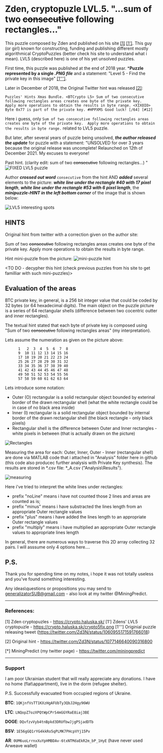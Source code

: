 # Zden, cryptopuzle LVL.5. "...sum of two ~~consecutive~~ following rectangles..."

This puzzle composed by Zden and published on his site [[1]](https://crypto.haluska.sk/) [[1']](https://crypto.haluska.sk/crypto5fix.png). 
This guy (or girl) known for constructing, funding and publishing different mostly algorithmical CryptoPuzzles (better check his site to 
understand what i mean). LVL5 (described here) is one of his yet unsolved puzzles.

First time, this puzzle was published at the end of 2018 year. ***Puzzle represented by a single *.PNG file*** and a statement: 
"Level 5 - Find the private key in this image" [[1''']](https://twitter.com/Zd3N/status/1060955171591766018).


Later in December of 2018, the Original Twitter hint was released [[2]](https://twitter.com/Zd3N/status/1077146640090316800):
```
Puzzles' Hints Xmas Bundle. <BTCrypto L5> Sum of two consecutive following rectangles areas creates one byte of the private key.
Apply more operations to obtain the results in byte range. <XIXOIO> Byte 0x77 is part of the private key. #HPPXMS Good luck! [/64] [#12]
```
Here i guess, only ```Sum of two consecutive following rectangles areas creates one byte of the private key. 
Apply more operations to obtain the results in byte range.``` related to LVL5 puzzle.


But later, after several years of puzzle being unsolved, ***the author released the update*** for puzzle with a statement: 
"UNSOLVED for over 3 years because the original release was uncomplete! Relaunched on 12th of December 2021. My excuses to everyone!

Past hint.
(clarity edit: sum of two  ~~consecutive~~ following rectangles...)
"
![FIXED LVL5 puzzle](https://github.com/HomelessPhD/Zden_LVL5/blob/c82beb668696d7f59aca16465ce408747a240b88/crypto5fix.png)

Author ***crossed out word*** ```consecutive``` from the hint AND ***added*** several elements to the picture: ***white line under the rectangle #40 with 17
pixel length***, ***white line under the rectangle #53 with 6 pixel length***, the ***minipuzzle-HINT in the left bottom corner*** of the image that is 
shown below:

![LVL5 interesting spots](https://github.com/HomelessPhD/Zden_LVL5/blob/6bdb5f55b918f7c589a55f906ba96ca16379ded4/pics/crypto5fix_valuableSpots.png)


## HINTS

Original hint from twitter with a correction given on the author site:

 Sum of two ~~consecutive~~ following rectangles areas creates one byte of the private key.
Apply more operations to obtain the results in byte range.

Hint mini-puzzle from the picture:
![mini-puzzle hint](https://github.com/HomelessPhD/Zden_LVL5/blob/6bdb5f55b918f7c589a55f906ba96ca16379ded4/pics/crypto5fix_BigHint.png)

<TO DO - decypher this hint (check previous puzzles from his site to get familliar with such mini-puzzles)>

## Evaluation of the areas

BTC private key, in general, is a 256 bit integer value that could be coded by 32 bytes (or 64 hexadecimal digits).
The main object on the puzzle picture is a series of 64 rectangular shells (difference between two cocentric outter and inner rectangles).

The textual hint stated that each byte of private key is composed using "Sum of two ~~consecutive~~ following rectangles areas" 
(my interpretation).

Lets assume the numeration as given on the picture above:
```
      1   2  3  4  5  6  7  8
      9  10 11 12 13 14 15 16
      17 18 19 20 21 22 23 24
      25 26 27 28 29 30 31 32
      33 34 35 36 37 38 39 40
      41 42 43 44 45 46 47 48
      49 50 51 52 53 54 55 56
      57 58 59 60 61 62 63 64
```
Lets introduce some notation: 
  - Outer (O) rectangular is a solid rectangular object bounded by exterinal border of the drawn rectangular shell
    (what the white rectangle could be in case of no black area inside)
  - Inner (I) rectangular is a solid rectangular object bounded by internal border of the drawn rectangular shell
    (the black rectangle - only black pixels)
  - Rectangular shell is the difference between Outer and Inner rectangles - white pixels in between (that is actually
    drawn on the picture)

![Rectangles](https://github.com/HomelessPhD/Zden_LVL5/blob/7397f9e7de2f30295bbab28e4c843ec59fbe303b/pics/A_measure.png)

Measuring the area for each: Outer, Inner, Outer - Inner (rectangular shell) are done via MATLAB code that i attached in 
"Analysis" folder here in github (this code also producec further analysis with Private Key synthesis). 
The results are stored in *.csv file: *_A.csv ("Analysis\Results\").

![measuring](https://github.com/HomelessPhD/Zden_LVL5/blob/6ad1701147e214027a23c48478bce25c20b8d555/pics/measuring.png)

Here i've tried to interpret the white lines under rectangles:
 - prefix "noLine" means i have not counted those 2 lines and areas are counted as is;
 - prefix "minus" means i have substracted the lines length from an appropriate Outer rectangle values
 - prefix "plus" means i have added the lines length to an appropriate Outer rectangle values
 - prefix "multiply" means i have multiplied an appropriate Outer rectangle values to appropriate lines length

In general, there are numerous ways to traverse this 2D array collecting 32 pairs. I will asssume only 4 options here.... 

## P.S.

Thank you for spending time on my notes, i hope it was not totally useless and you've found something interesting. 

Any ideas\questions or propositions you may send to generalizatorSUB@gmail.com - also look at my twitter @MiningPredict.

-------------------------------------------------------------------------
### References:

[1] Zden cryptopuzles - https://crypto.haluska.sk/
[1'] Zdens' LVL5 cryptopuzle -  https://crypto.haluska.sk/crypto5fix.png
[1'''] Originial puzzle releasing tweet (https://twitter.com/Zd3N/status/1060955171591766018)

[2] Original hint - https://twitter.com/Zd3N/status/1077146640090316800

[*] MiningPredict (my twitter page) - https://twitter.com/miningpredict



-------------------------------------------------------------------------
### Support
I am poor Ukrainian student that will really appreciate any donations.
I have no home (flat\appartment), live in the dorm (refugee shelter).
 
P.S. Successfully evacuated from occupied regions of Ukraine.

**BTC**:  `1QKjnfVsTT1KXzHgAFUbTy3QbJ2Hgy96WU`

**LTC**:  `LNQopZ7ozXPQtWpCPrS4mGGYRaE8iaj3BE`

**DOGE**: `DQvfzvVyb4tnBpkd3DRUfbwJjgPSjadDTb`

 **BSV**: `1E56gGQ1rYG4kkRo5qPLMK7PHcpVYj15Pv`

**AR**: `0UM6uoLrrnxXuYpHMBDAv-6txNTMdaEkR2m_bP_1HyE`
(have never used Arweave wallet)
